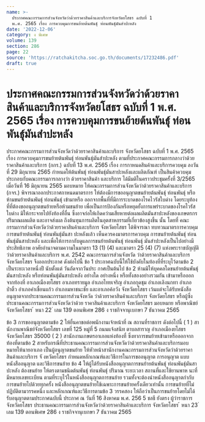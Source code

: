 ```yaml
---
name: >-
  ประกาศคณะกรรมการส่วนจังหวัดว่าด้วยราคาสินค้าและบริการจังหวัดยโสธร ฉบับที่ 1
  พ.ศ. 2565 เรื่อง การควบคุมการขนย้ายต้นพันธุ์ ท่อนพันธุ์มันสำปะหลัง
date: '2022-12-06'
category: ง พิเศษ
volume: 139
section: 286
page: 22
source: 'https://ratchakitcha.soc.go.th/documents/17232486.pdf'
draft: true
---
```


# ประกาศคณะกรรมการส่วนจังหวัดว่าด้วยราคาสินค้าและบริการจังหวัดยโสธร ฉบับที่ 1 พ.ศ. 2565 เรื่อง การควบคุมการขนย้ายต้นพันธุ์ ท่อนพันธุ์มันสำปะหลัง

ประกาศคณะกรรมการส่วนจังหวัดว่าด้วยราคาสินค้าและบริการ จังหวัดยโสธร ฉบับที่ 1 พ.ศ. 2565 เรื่อง การควบคุมการขนย้ายต้นพันธุ์ ท่อนพันธุ์มันสำปะหลัง ตามที่ประกาศคณะกรรมการกลางว่าด้วยราคาสินค้าและบริการ (กกร.) ฉบับที่ 13 พ.ศ. 2565 เรื่อง การกาหนดสินค้าและบริการควบคุม ลงวันที่ 29 มิถุนายน 2565 กำหนดให้ต้นพันธุ์ ท่อนพันธุ์มันสาปะหลังและผลิตภัณฑ์ เป็นสินค้าควบคุม ประกอบกับคณะกรรมการกลางว่า ด้วยราคาสินค้า และบริการ ได้มีมติในคราวประชุมครั้งที่ 3/2565 เมื่อวันที่ 16 มิถุนายน 2565 มอบหมาย ให้คณะกรรมการส่วนจังหวัดว่าด้วยราคาสินค้าและบริการ (กจร.) พิจารณาออกประกาศกาหนดมาตรการ ให้ต้องมีการขออนุญาตขนย้ายต้นพันธุ์ ท่อนพันธุ์ หรือห้ามขนย้ายต้นพันธุ์ ท่อนพันธุ์ เข้ามาหรือ ออกจากพื้นที่ที่มีการระบาดของโรคไวรัสใบด่าง โดยระบุท้องที่ที่ต้องขออนุญาตขนย้ายหรือห้ามขนย้าย เพื่อเป็นการป้องกันหรือหยุดยั้งการแพร่ระบาดของโรคไวรัสใบด่าง มิให้กระจายไปยังท้องที่อื่น ซึ่งอาจก่อให้เกิดควำมเสียหายต่อผลผลิตมันสาปะหลังของเกษตรกร ปริมาณผลผลิต และอาจส่งผล ถึงต้นทุนการผลิตในอุตสาหกรรมที่เกี่ยวข้องสูงขึ้น นั้น โดยที่ คณะกรรมการส่วนจังหวัดว่าด้วยราคาสินค้าและบริการ จังหวัดยโสธร ได้พิจารณา ทบทวนมาตรการควบคุมการขนย้ายต้นพันธุ์ ท่อนพันธุ์มันสา ปะหลังแล้ว เห็นควรคงมาตรการควบคุม การขนย้ายต้นพันธุ์ ท่อนพันธุ์มันสาปะหลัง และเพื่อให้การกากับดูแลการขนย้ายต้นพันธุ์ ท่อนพันธุ์ มันสำปะหลังเป็นไปอย่างมีประสิทธิภาพ อาศัยอำนาจตามความในมาตรา 13 (1) (4) และมาตรา 25 (4) (7) แห่งพระราชบัญญัติว่าด้วยราคาสินค้าและบริการ พ.ศ. 2542 คณะกรรมการส่วนจังหวัด ว่าด้วยราคาสินค้าและบริการ จังหวัดยโสธร จึงออกประกาศ ดังต่อไปนี้ ข้อ 1 ประกาศฉบับนี้ให้ใช้บังคับในท้องที่ที่ระบุไว้ตามข้อ 2 เป็นระยะเวลาหนึ่งปี นับตั้งแต่ วันถัดจากวันประ กาศเป็นต้นไป ข้อ 2 ห้ามมิให้บุคคลใดขนย้ายต้นพันธุ์มันสาปะหลัง หรือท่อนพันธุ์มันสาปะหลัง อย่างใด อย่างหนึ่ง หรือทั้งสองอย่างรวมกัน เข้ามาหรือออกจากท้องที่ อาเภอเมืองยโสธร อาเภอทรายมูล อำเภอไทยเจริญ อำเภอกุดชุม อำเภอเลิงนกทา อำเภอป่าติ้ว อำเภอคำเขื่อนแก้ว อำเภอมหาชนะชัย และอาเภอค้อวัง จังหวัดยโสธร เว้นแต่จะได้รับหนังสืออนุญาตจากประธานคณะกรรมการส่วนจังหวัด ว่าด้วยราคาสินค้าและบริการ จังหวัดยโสธร หรือผู้ซึ่งประธานคณะกรรมการส่วนจังหวัดว่าด้วย ราคาสินค้าและบริการ จังหวัดยโสธร มอบหมาย หรือพาณิชย์จังหวัดยโสธร ้ หนา 22 ่ เลม 139 ตอนพิเศษ 286 ง ราชกิจจานุเบกษา 7 ธันวาคม 2565

ข้อ 3 การขออนุญาตตามข้อ 2 ให้ยื่นคาขอต่อพนักงานเจ้าหน้าที่ ณ สถานที่ราชการ ดังต่อไปนี้ ( 1 ) สานักงานพาณิชย์จังหวัดยโสธร เลขที่ 125 หมู่ที่ 5 ถนนแจ้งสนิท ตาบลสาราญ อำเภอเมืองยโสธร จังหวัดยโสธร 35000 ( 2 ) สานักงานเกษตรอาเภอแห่งท้องที่ ซึ่งทาการขนย้ายเข้ามาหรือออกจากท้องที่ตามข้อ 2 สาหรับกรณีที่ประธานคณะกรรมการส่วนจังหวัดว่าด้วยราคาสินค้าและบริการมอบหมายให้นายอาเภอ เป็นผู้อนุญาตขนย้าย ให้หัวหน้าสานักงานคณะกรรมการส่วนจังหวัดว่าด้วยราคาสินค้าและบริการ จั งหวัดยโสธร กำหนดหลักเกณฑ์และวิธีการในการขออนุญาต การอนุญาต แบบหนังสืออนุญาต และวิธีการขนย้าย ข้อ 4 ให้ผู้ได้รับหนังสืออนุญาตการขนย้ายต้นพันธุ์ ท่อนพันธุ์มันสาปะหลัง ต้องขนย้าย ให้ตรงตามชนิดต้นพันธุ์ ท่อนพันธุ์ ปริมาณ ระยะเวลา สถานที่และใช้ยานพาห นะที่มีหมายเลขทะเบียน ตามที่ระบุไว้ในหนังสืออนุญาตการขนย้าย รวมทั้งจะต้องนำหนังสืออนุญาตกำกับการขนย้ายไปด้วยทุกครั้ง หนังสืออนุญาตขนย้ายใช้เฉพาะการขนย้ายครั้งเดียวเท่านั้น การขนย้ายที่ไม่ปฏิบัติตามวรรคหนึ่ง และหลักเกณฑ์และวิธีการตามข้อ 3 วรรคสอง ให้ถือว่าเป็นการขนย้ายโดยไม่ได้รับอนุญาตตามประกาศฉบับนี้ ประกาศ ณ วันที่ 16 สิงหาคม พ.ศ. 256 5 ชลธี ยังตรง ผู้ว่าราชการจังหวัดยโสธร ประธานคณะกรรมการส่วนจังหวัดว่าด้วยราคาสินค้าและบริการ จังหวัดยโสธร ้ หนา 23 ่ เลม 139 ตอนพิเศษ 286 ง ราชกิจจานุเบกษา 7 ธันวาคม 2565
